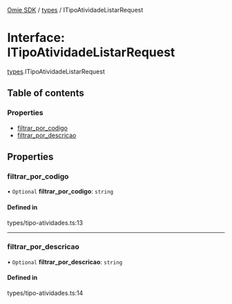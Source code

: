 [Omie SDK](../README.md) / [types](../modules/types.md) / ITipoAtividadeListarRequest

# Interface: ITipoAtividadeListarRequest

[types](../modules/types.md).ITipoAtividadeListarRequest

## Table of contents

### Properties

- [filtrar\_por\_codigo](types.ITipoAtividadeListarRequest.md#filtrar_por_codigo)
- [filtrar\_por\_descricao](types.ITipoAtividadeListarRequest.md#filtrar_por_descricao)

## Properties

### filtrar\_por\_codigo

• `Optional` **filtrar\_por\_codigo**: `string`

#### Defined in

types/tipo-atividades.ts:13

___

### filtrar\_por\_descricao

• `Optional` **filtrar\_por\_descricao**: `string`

#### Defined in

types/tipo-atividades.ts:14

